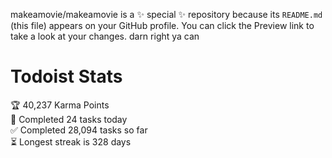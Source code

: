 makeamovie/makeamovie is a ✨ special ✨ repository because its `README.md` (this file) appears on your GitHub profile.
You can click the Preview link to take a look at your changes. darn right ya can

# Todoist Stats

<!-- TODO-IST:START -->
🏆  40,237 Karma Points           
🌸  Completed 24 tasks today           
✅  Completed 28,094 tasks so far           
⏳  Longest streak is 328 days
<!-- TODO-IST:END -->